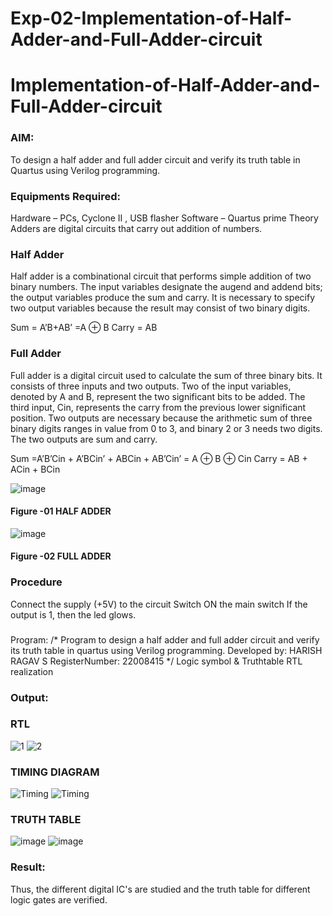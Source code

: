 # Exp-02-Implementation-of-Half-Adder-and-Full-Adder-circuit

# Implementation-of-Half-Adder-and-Full-Adder-circuit
### AIM:
To design a half adder and full adder circuit and verify its truth table in Quartus using Verilog programming.

### Equipments Required:
Hardware – PCs, Cyclone II , USB flasher
Software – Quartus prime
Theory
Adders are digital circuits that carry out addition of numbers.

### Half Adder
Half adder is a combinational circuit that performs simple addition of two binary numbers. The input variables designate the augend and addend bits; the output variables produce the sum and carry. It is necessary to specify two output variables because the result may consist of two binary digits.

Sum = A’B+AB’ =A ⊕ B Carry = AB

### Full Adder
Full adder is a digital circuit used to calculate the sum of three binary bits. It consists of three inputs and two outputs. Two of the input variables, denoted by A and B, represent the two significant bits to be added. The third input, Cin, represents the carry from the previous lower significant position. Two outputs are necessary because the arithmetic sum of three binary digits ranges in value from 0 to 3, and binary 2 or 3 needs two digits. The two outputs are sum and carry.

Sum =A’B’Cin + A’BCin’ + ABCin + AB’Cin’ = A ⊕ B ⊕ Cin Carry = AB + ACin + BCin

 ![image](https://user-images.githubusercontent.com/36288975/163552156-a13e5a56-c638-4110-97d9-8896907c8d25.png)

#### Figure -01 HALF ADDER 


![image](https://user-images.githubusercontent.com/36288975/163552057-b3547877-6d07-45b4-b7e0-bcfebfad9e1d.png)

#### Figure -02 FULL ADDER 

### Procedure

Connect the supply (+5V) to the circuit
Switch ON the main switch
If the output is 1, then the led glows.
### 
Program:
/*
Program to design a half adder and full adder circuit and verify its truth table in quartus using Verilog programming.
Developed by: HARISH RAGAV S
RegisterNumber:  22008415
*/
Logic symbol & Truthtable
RTL realization

### Output:
### RTL
![1](https://user-images.githubusercontent.com/119345345/211158358-ea3e3d21-bbb5-45b0-bb6d-48367d255a8f.jpg)
![2](https://user-images.githubusercontent.com/119345345/211158372-4c6a6864-c0bd-480d-868e-d9130255b4c8.jpg)

### TIMING DIAGRAM
![Timing](https://user-images.githubusercontent.com/119345345/211159409-e5554666-534d-4c91-b1a5-d4df69925caa.jpg)
![Timing](https://user-images.githubusercontent.com/119345345/211159447-a62509cb-5e04-468e-bfee-7235324e780a.jpg)



### TRUTH TABLE
![image](https://user-images.githubusercontent.com/119345345/211159085-27b2a992-9306-48e4-8415-aa7c815abd90.png)
![image](https://user-images.githubusercontent.com/119345345/211159097-f9c0b529-741f-4730-a866-59f97468e075.png)


### Result:
Thus, the different digital IC's are studied and the truth table for different logic gates are verified.



